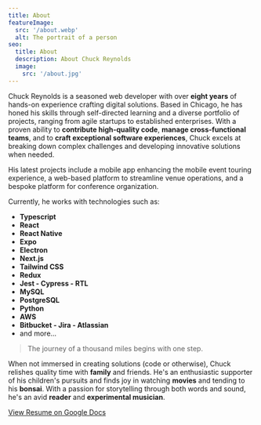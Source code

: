 ```yaml
---
title: About
featureImage:
  src: '/about.webp'
  alt: The portrait of a person
seo:
  title: About
  description: About Chuck Reynolds
  image:
    src: '/about.jpg'
---
```


Chuck Reynolds is a seasoned web developer with over <b>eight years</b> of hands-on experience crafting digital solutions. Based in Chicago, he has honed his skills through self-directed learning and a diverse portfolio of projects, ranging from agile startups to established enterprises. With a proven ability to <b>contribute high-quality code</b>, <b>manage cross-functional teams</b>, and to <b>craft exceptional software experiences</b>, Chuck excels at breaking down complex challenges and developing innovative solutions when needed.

His latest projects include a mobile app enhancing the mobile event touring experience, a web-based platform to streamline venue operations, and a bespoke platform for conference organization.

Currently, he works with technologies such as: <ul><li><b>Typescript</b></li> <li><b>React</b></li> <li><b>React Native</b></li> <li><b>Expo</b></li> <li><b>Electron</b></li> <li><b>Next.js</b></li> <li><b>Tailwind CSS</b></li> <li><b>Redux</b></li> <li><b>Jest - Cypress - RTL</b></li> <li><b>MySQL</b></li> <li><b>PostgreSQL</b></li> <li><b>Python</b></li> <li><b>AWS</b></li> <li><b>Bitbucket - Jira - Atlassian</b></li> <li>and more...</li></ul>

> The journey of a thousand miles begins with one step.

When not immersed in creating solutions (code or otherwise), Chuck relishes quality time with <b>family</b> and friends. He's an enthusiastic supporter of his children's pursuits and finds joy in watching <b>movies</b> and tending to his <b>bonsai</b>. With a passion for storytelling through both words and sound, he's an avid <b>reader</b> and <b>experimental musician</b>.

[View Resume on Google Docs](https://docs.google.com/document/d/1mBZcqGMvVO2OweUiErYkA42e_sxdkLKjYHBSnPLIoNw/edit?usp=sharing)
